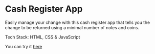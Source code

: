 # Cash Register App

Easily manage your change with this cash register app that tells you the change to be returned using a minimal number of notes and coins.

Tech Stack: HTML, CSS & JavaScript

You can try it [here](https://my-change-calculator.netlify.app/)
